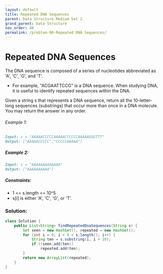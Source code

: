 ```yaml
---
layout: default
title: Repeated DNA Sequences
parent: Data Structure Medium Set 2
grand_parent: Data Structure
nav_order: 40
permalink: /problem-90-Repeated DNA Sequences/
---
```

# Repeated DNA Sequences
The DNA sequence is composed of a series of nucleotides abbreviated as 'A', 'C', 'G', and 'T'.

* For example, "ACGAATTCCG" is a DNA sequence.
When studying DNA, it is useful to identify repeated sequences within the DNA.

Given a string s that represents a DNA sequence, return all the 10-letter-long sequences (substrings) that occur more than once in a DNA molecule. You may return the answer in any order.

###### Example 1:
```markdown
Input: s = "AAAAACCCCCAAAAACCCCCCAAAAAGGGTTT"
Output: ["AAAAACCCCC","CCCCCAAAAA"]
```
##### Example 2:
```markdown
Input: s = "AAAAAAAAAAAAA"
Output: ["AAAAAAAAAA"]
```
##### Constraints:
* 1 <= s.length <= 10^5
* s[i] is either 'A', 'C', 'G', or 'T'.

### Solution:
```java
class Solution {
    public List<String> findRepeatedDnaSequences(String s) {
        Set seen = new HashSet(), repeated = new HashSet();
        for (int i = 0; i + 9 < s.length(); i++) {
            String ten = s.substring(i, i + 10);
            if (!seen.add(ten))
                repeated.add(ten);
        }
        return new ArrayList(repeated);
    }
}
```